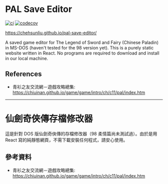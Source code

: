 # PAL Save Editor

[![ci](https://github.com/chehsunliu/pal-save-editor/actions/workflows/ci.yml/badge.svg)](https://github.com/chehsunliu/pal-save-editor/actions/workflows/ci.yml)
[![codecov](https://codecov.io/gh/chehsunliu/pal-save-editor/branch/main/graph/badge.svg?token=RrudO3BXVd)](https://codecov.io/gh/chehsunliu/pal-save-editor)

https://chehsunliu.github.io/pal-save-editor/

A saved game editor for The Legend of Sword and Fairy (Chinese Paladin) in MS-DOS (haven't tested for the 98 version yet). This is a purely static website written in React. No programs are required to download and install in our local machine.

## References

- 青衫之友交流網－遊戲攻略總集: https://chiuinan.github.io/game/game/intro/ch/c11/pal/index.htm

<hr />

# 仙劍奇俠傳存檔修改器

這是針對 DOS 版仙劍奇俠傳的存檔修改器（98 柔情篇尚未測試過）。由於是用 React 寫的純靜態網頁，不需下載安裝任何程式，請安心使用。

## 參考資料

- 青衫之友交流網－遊戲攻略總集: https://chiuinan.github.io/game/game/intro/ch/c11/pal/index.htm
